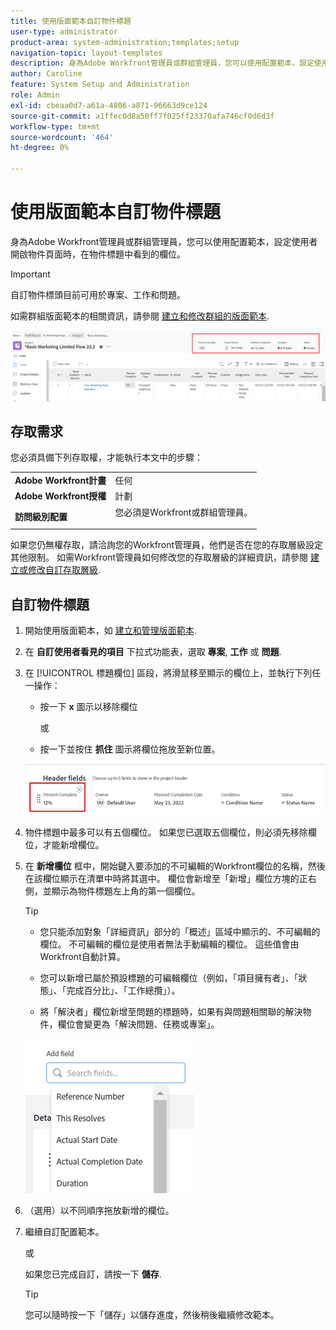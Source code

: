 ```yaml
---
title: 使用版面範本自訂物件標題
user-type: administrator
product-area: system-administration;templates;setup
navigation-topic: layout-templates
description: 身為Adobe Workfront管理員或群組管理員，您可以使用配置範本，設定使用者開啟物件頁面時，在物件標題中看到的欄位。
author: Caroline
feature: System Setup and Administration
role: Admin
exl-id: cbeaa0d7-a61a-4806-a871-96663d9ce124
source-git-commit: a1ffec0d8a50ff7f025ff23370afa746cf0d6d3f
workflow-type: tm+mt
source-wordcount: '464'
ht-degree: 0%

---
```


# 使用版面範本自訂物件標題

身為Adobe Workfront管理員或群組管理員，您可以使用配置範本，設定使用者開啟物件頁面時，在物件標題中看到的欄位。

>[!IMPORTANT]
>
>自訂物件標頭目前可用於專案、工作和問題。


如需群組版面範本的相關資訊，請參閱 [建立和修改群組的版面範本](../../manage-groups/work-with-group-objects/create-and-modify-a-groups-layout-templates.md).

![](assets/object-header-fields.png)

## 存取需求

您必須具備下列存取權，才能執行本文中的步驟：


<table>
  <tr>
   <td><strong>Adobe Workfront計畫</strong>
   </td>
   <td>任何
   </td>
  </tr>
  <tr>
   <td><strong>Adobe Workfront授權</strong>
   </td>
   <td>計劃
   </td>
  </tr>
  <tr>
   <td><strong>訪問級別配置</strong>
   </td>
   <td>您必須是Workfront或群組管理員。
<p>
   </td>
  </tr>
</table>

如果您仍無權存取，請洽詢您的Workfront管理員，他們是否在您的存取層級設定其他限制。 如需Workfront管理員如何修改您的存取層級的詳細資訊，請參閱 [建立或修改自訂存取層級](../../add-users/configure-and-grant-access/create-modify-access-levels.md).

## 自訂物件標題

1. 開始使用版面範本，如 [建立和管理版面範本](../../customize-workfront/use-layout-templates/create-and-manage-layout-templates.md).
1. 在 **自訂使用者看見的項目** 下拉式功能表，選取 **專案**, **工作** 或 **問題**.

   <!--when this will be possible for more than 3 objects, at production, make this more general: update the sentence above to say "select an object you want to customize in the Customize what users see drop-down menu). -->

1. 在 [!UICONTROL 標題欄位] 區段，將滑鼠移至顯示的欄位上，並執行下列任一操作：
   * 按一下 **x** 圖示以移除欄位

      或

   * 按一下並按住 **抓住** 圖示將欄位拖放至新位置。

   <!--(NOTE: make sure the default names of these fields have not changed; otherwise, update screen shot)-->

   ![](assets/object-header-field-x-and-grab-icons-in-lt.png)

1. 物件標題中最多可以有五個欄位。
如果您已選取五個欄位，則必須先移除欄位，才能新增欄位。
1. 在 **新增欄位** 框中，開始鍵入要添加的不可編輯的Workfront欄位的名稱，然後在該欄位顯示在清單中時將其選中。 欄位會新增至「新增」欄位方塊的正右側，並顯示為物件標題左上角的第一個欄位。

   >[!TIP]
   >
   >* 您只能添加對象「詳細資訊」部分的「概述」區域中顯示的、不可編輯的欄位。 不可編輯的欄位是使用者無法手動編輯的欄位。 這些值會由Workfront自動計算。
   >
   >* 您可以新增已屬於預設標題的可編輯欄位（例如，「項目擁有者」、「狀態」、「完成百分比」、「工作總攬」）。
   >
   >* 將「解決者」欄位新增至問題的標題時，如果有與問題相關聯的解決物件，欄位會變更為「解決問題、任務或專案」。



   ![](assets/add-field-to-header-in-lt-list.png)


1. （選用）以不同順序拖放新增的欄位。

1. 繼續自訂配置範本。

   或

   如果您已完成自訂，請按一下 **儲存**.

   >[!TIP]
   >
   >您可以隨時按一下「儲存」以儲存進度，然後稍後繼續修改範本。

